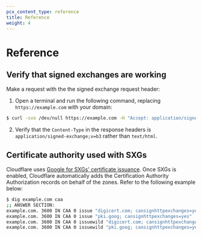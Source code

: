 ```yaml
---
pcx_content_type: reference
title: Reference
weight: 4
---
```


# Reference

## Verify that signed exchanges are working

Make a request with the the signed exchange request header:

1. Open a terminal and run the following command, replacing `https://example.com` with your domain:

```bash
$ curl -svo /dev/null https://example.com -H "Accept: application/signed-exchange;v=b3"
```

2. Verify that the `Content-Type` in the response headers is `application/signed-exchange;v=b3` rather than `text/html`.

## Certificate authority used with SXGs

Cloudflare uses [Google for SXGs' certificate issuance](https://web.dev/signed-exchanges/#certificates). Once SXGs is enabled, Cloudflare automatically adds the Certification Authority Authorization records on behalf of the zones. Refer to the following example below:

```bash
$ dig example.com caa
;; ANSWER SECTION:
example.com. 3600 IN CAA 0 issue "digicert.com; cansignhttpexchanges=yes"
example.com. 3600 IN CAA 0 issue "pki.goog; cansignhttpexchanges=yes"
example.com. 3600 IN CAA 0 issuewild "digicert.com; cansignhttpexchanges=yes"
example.com. 3600 IN CAA 0 issuewild "pki.goog; cansignhttpexchanges=yes"
```